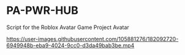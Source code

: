 # PA-PWR-HUB
Script for the Roblox Avatar Game Project Avatar





https://user-images.githubusercontent.com/105881276/182092720-6949948b-eba9-4024-9cc0-d3da49bab3be.mp4

